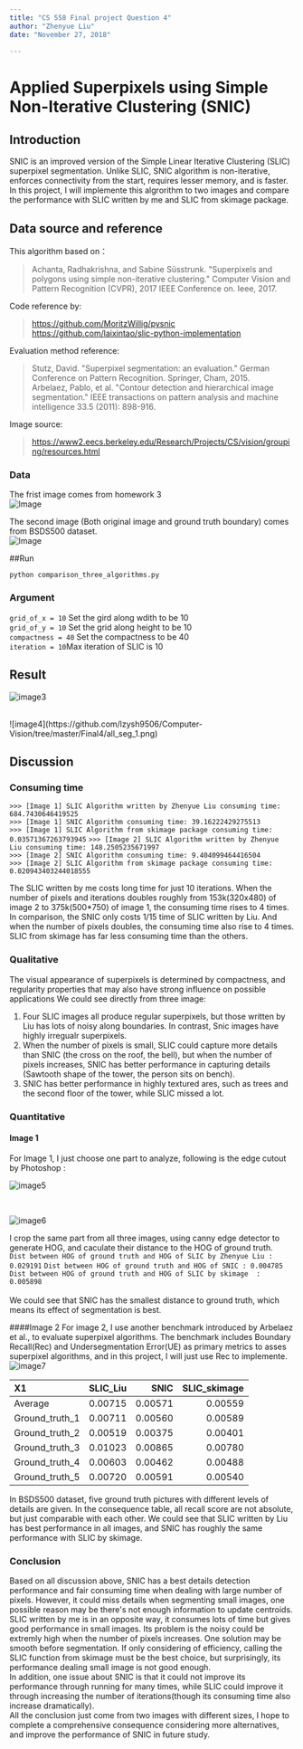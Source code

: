 ```yaml
---
title: "CS 558 Final project Question 4"
author: "Zhenyue Liu"
date: "November 27, 2018"

---
```



# Applied Superpixels using Simple Non-Iterative Clustering (SNIC)
## Introduction
SNIC is an improved version of the Simple Linear Iterative Clustering (SLIC) superpixel segmentation. Unlike SLIC, SNIC algorithm is non-iterative, enforces connectivity from the start, requires lesser memory, and is faster. In this project, I will implemente this algrorithm to two images and compare the performance with SLIC written by me and SLIC from skimage package.

## Data source and reference
This algorithm based on：   
> Achanta, Radhakrishna, and Sabine Süsstrunk. "Superpixels and polygons using simple non-iterative clustering." Computer Vision and Pattern Recognition (CVPR), 2017 IEEE Conference on. Ieee, 2017.

Code reference by:  
>https://github.com/MoritzWillig/pysnic   
>https://github.com/laixintao/slic-python-implementation  

Evaluation method reference:  
> Stutz, David. "Superpixel segmentation: an evaluation." German Conference on Pattern Recognition. Springer, Cham, 2015.    
> Arbelaez, Pablo, et al. "Contour detection and hierarchical image segmentation." IEEE transactions on pattern analysis and machine intelligence 33.5 (2011): 898-916.

Image source:  
>https://www2.eecs.berkeley.edu/Research/Projects/CS/vision/grouping/resources.html

### Data

The frist image comes from homework 3  
![Image](https://github.com/lzysh9506/Computer-Vision/tree/master/Final4/wt_slic.png)   


The second image (Both original image and ground truth boundary) comes from BSDS500 dataset.   
![Image](https://github.com/lzysh9506/Computer-Vision/tree/master/Final4/118035.jpg) 

##Run

`python comparison_three_algorithms.py`  

### Argument

`grid_of_x = 10` Set the gird along wdith to be 10   
`grid_of_y = 10` Set the grid along height to be 10   
`compactness = 40` Set the compactness to be 40   
`iteration = 10`Max iteration of SLIC is 10

## Result

![image3](https://github.com/lzysh9506/Computer-Vision/tree/master/Final4/all_seg_0.png)   

<br>
![image4](https://github.com/lzysh9506/Computer-Vision/tree/master/Final4/all_seg_1.png)   


## Discussion

### Consuming time

`>>> [Image 1] SLIC Algorithm written by Zhenyue Liu consuming time: 684.7430646419525`  
`>>> [Image 1] SNIC Algorithm consuming time: 39.16222429275513`  
`>>> [Image 1] SLIC Algorithm from skimage package consuming time: 0.03571367263793945`
`>>> [Image 2] SLIC Algorithm written by Zhenyue Liu consuming time: 148.2505235671997`  
`>>> [Image 2] SNIC Algorithm consuming time: 9.404099464416504`  
`>>> [Image 2] SLIC Algorithm from skimage package consuming time: 0.020943403244018555`

The SLIC written by me costs long time for just 10 iterations. When the number of pixels and iterations doubles roughly from 153k(320x480) of image 2 to 375k(500*750) of image 1, the consuming time rises to 4 times.  
In comparison, the SNIC only costs 1/15 time of SLIC written by Liu. And when the number of pixels doubles, the consuming time also rise to 4 times.
SLIC from skimage has far less consuming time than the others.

### Qualitative
The visual appearance of superpixels is determined by compactness, and regularity properties that may also have strong influence on possible applications
We could see directly from three image:  
1. Four SLIC images all produce regular superpixels, but those written by Liu has lots of noisy along boundaries. In contrast, Snic images have highly irregualr superpixels.  
2. When the number of pixels is small, SLIC could capture more details than SNIC (the cross on the roof, the bell), but when the number of pixels increases, SNIC has better performance in capturing details (Sawtooth shape of the tower, the person sits on bench).   
3. SNIC has better performance in highly textured ares, such as trees and the second floor of the tower, while SLIC missed a lot.

### Quantitative
#### Image 1
For Image 1, I just choose one part to analyze, following is the edge cutout by Photoshop :
<br>

![image5](https://github.com/lzysh9506/Computer-Vision/tree/master/Final4/edge_truth0.png)   
 
<br>
 
![image6](https://github.com/lzysh9506/Computer-Vision/tree/master/Final4/all_HOG.png)

I crop the same part from all three images, using canny edge detector to generate HOG, and caculate their distance to the HOG of ground truth.  
`Dist between HOG of ground truth and HOG of SLIC by Zhenyue Liu : 0.029191`
`Dist between HOG of ground truth and HOG of SNIC : 0.004785`
`Dist between HOG of ground truth and HOG of SLIC by skimage  : 0.005898`  
<br>
We could see that SNIC has the smallest distance to ground truth, which means its effect of segmentation is best.

####Image 2
For image 2, I use another benchmark introduced by Arbelaez et al., to evaluate superpixel algorithms. The benchmark includes Boundary Recall(Rec) and Undersegmentation Error(UE) as primary metrics to asses superpixel algorithms, and in this project, I will just use Rec to implemente.
![image7](https://github.com/lzysh9506/Computer-Vision/tree/master/Final4/all_gt.png)  

|X1             | SLIC_Liu|    SNIC| SLIC_skimage|
|:--------------|--------:|-------:|------------:|
|Average        |  0.00715| 0.00571|      0.00559|
|Ground_truth_1 |  0.00711| 0.00560|      0.00589|
|Ground_truth_2 |  0.00519| 0.00375|      0.00401|
|Ground_truth_3 |  0.01023| 0.00865|      0.00780|
|Ground_truth_4 |  0.00603| 0.00462|      0.00488|
|Ground_truth_5 |  0.00720| 0.00591|      0.00540|
In BSDS500 dataset, five ground truth pictures with different levels of details are given. In the consequence table, all recall score are not absolute, but just comparable with each other. We could see that SLIC written by Liu has best performance in all images, and SNIC has roughly the same performance with SLIC by skimage. 

### Conclusion
Based on all discussion above, SNIC has a best details detection performance and fair consuming time when dealing with large number of pixels. However, it could miss details when segmenting small images, one possible reason may be there's not enough information to update centroids. SLIC written by me is in an opposite way, it consumes lots of time but gives good performance in small images. Its problem is the noisy could be extremly high when the number of pixels increases. One solution may be smooth before segmentation. If only considering of efficiency, calling the SLIC function from skimage must be the best choice, but surprisingly, its performance dealing small image is not good enough.     
In addition, one issue about SNIC is that it could not improve its performance through running for many times, while SLIC could improve it through increasing the number of iterations(though its consuming time also increase dramatically).  
All the conclusion just come from two images with different sizes, I hope to complete a comprehensive consequence considering more alternatives, and improve the performance of SNIC in future study.
